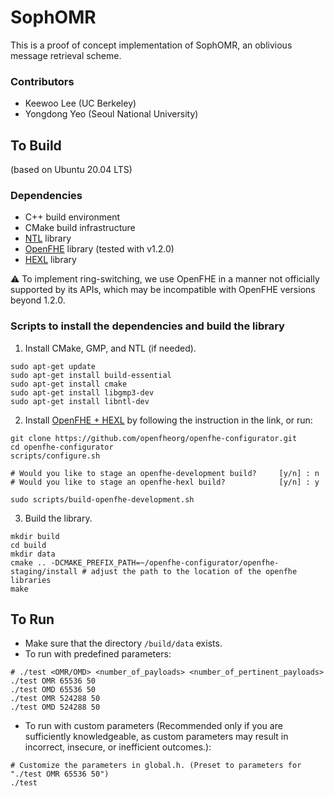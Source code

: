 # SophOMR

This is a proof of concept implementation of SophOMR, an oblivious message retrieval scheme.

### Contributors
- Keewoo Lee (UC Berkeley)
- Yongdong Yeo (Seoul National University)

## To Build 

(based on Ubuntu 20.04 LTS)

### Dependencies
- C++ build environment
- CMake build infrastructure
- [NTL](https://libntl.org/) library
- [OpenFHE](https://github.com/openfheorg/openfhe-development) library (tested with v1.2.0)
- [HEXL](https://github.com/intel/hexl) library

⚠️ To implement ring-switching, we use OpenFHE in a manner not officially supported by its APIs, which may be incompatible with OpenFHE versions beyond 1.2.0.

### Scripts to install the dependencies and build the library

1. Install CMake, GMP, and NTL (if needed).

```
sudo apt-get update 
sudo apt-get install build-essential 
sudo apt-get install cmake 
sudo apt-get install libgmp3-dev 
sudo apt-get install libntl-dev 
```

2. Install [OpenFHE + HEXL](https://github.com/openfheorg/openfhe-hexl) by following the instruction in the link, or run:

```
git clone https://github.com/openfheorg/openfhe-configurator.git
cd openfhe-configurator
scripts/configure.sh

# Would you like to stage an openfhe-development build?     [y/n] : n
# Would you like to stage an openfhe-hexl build?            [y/n] : y

sudo scripts/build-openfhe-development.sh
```

3. Build the library.

```
mkdir build
cd build
mkdir data
cmake .. -DCMAKE_PREFIX_PATH=~/openfhe-configurator/openfhe-staging/install # adjust the path to the location of the openfhe libraries
make
```

## To Run

- Make sure that the directory `/build/data` exists.
- To run with predefined parameters:
```
# ./test <OMR/OMD> <number_of_payloads> <number_of_pertinent_payloads>
./test OMR 65536 50
./test OMD 65536 50
./test OMR 524288 50
./test OMD 524288 50
```

- To run with custom parameters (Recommended only if you are sufficiently knowledgeable, as custom parameters may result in incorrect, insecure, or inefficient outcomes.):
```
# Customize the parameters in global.h. (Preset to parameters for "./test OMR 65536 50")
./test
```
